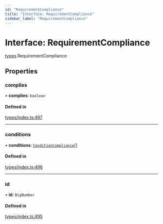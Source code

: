```yaml
---
id: "RequirementCompliance"
title: "Interface: RequirementCompliance"
sidebar_label: "RequirementCompliance"
---
```


# Interface: RequirementCompliance

[types](../../../modules/Types/Types.md).RequirementCompliance

## Properties

### complies

• **complies**: `boolean`

#### Defined in

[types/index.ts:497](https://github.com/PolymeshAssociation/polymesh-sdk/blob/15be87e8/src/types/index.ts#L497)

___

### conditions

• **conditions**: [`ConditionCompliance`](../ConditionCompliance/ConditionCompliance.md)[]

#### Defined in

[types/index.ts:496](https://github.com/PolymeshAssociation/polymesh-sdk/blob/15be87e8/src/types/index.ts#L496)

___

### id

• **id**: `BigNumber`

#### Defined in

[types/index.ts:495](https://github.com/PolymeshAssociation/polymesh-sdk/blob/15be87e8/src/types/index.ts#L495)
